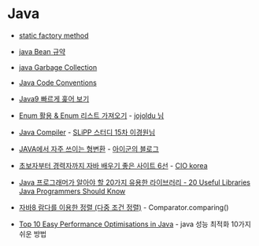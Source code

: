 # Java

- [static factory method](http://aroundck.tistory.com/2)
- [java Bean 규약](https://trello.com/c/ErK5cZAn/373-java-bean-%EA%B7%9C%EC%95%BD)
- [java Garbage Collection](http://d2.naver.com/helloworld/1329)
- [Java Code Conventions](http://myeonguni.tistory.com/1596)
- [Java9 빠르게 훑어 보기](https://www.popit.kr/나만-모르고-있던-java9-빠르게-보기/)
- [Enum 활용 & Enum 리스트 가져오기](http://jojoldu.tistory.com/122?category=635881) - [jojoldu 님](https://github.com/jojoldu)
- [Java Compiler](https://www.slipp.net/wiki/display/SLS/%231+Java+Compiler) - [SLiPP 스터디 15차 이경원님](https://www.slipp.net/wiki/display/~leekw3747@gmail.com)
- [JAVA에서 자주 쓰이는 형변환](http://theeye.pe.kr/archives/457) - [아이군의 블로그](http://theeye.pe.kr/)
- [초보자부터 경력자까지 자바 배우기 좋은 사이트 6선](http://www.ciokorea.com/news/39060#csidx7b5baee9fcebe0383c4ff57d549b45f) - [CIO korea](http://www.ciokorea.com/)

- [Java 프로그래머가 알아야 할 20가지 유용한 라이브러리 - 20 Useful Libraries Java Programmers Should Know](https://dzone.com/articles/20-useful-open-source-libraries-for-java-programme)

- [자바8 람다를 이용한 정렬 (다중 조건 정렬)](http://broduck.tistory.com/6) - Comparator.comparing()

- [Top 10 Easy Performance Optimisations in Java](https://blog.jooq.org/2015/02/05/top-10-easy-performance-optimisations-in-java/) - java 성능 최적화 10가지 쉬운 방법

